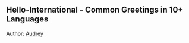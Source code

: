 ## Hello-International - Common Greetings in 10+ Languages 




Author: [Audrey](http://audreyli.me) 
